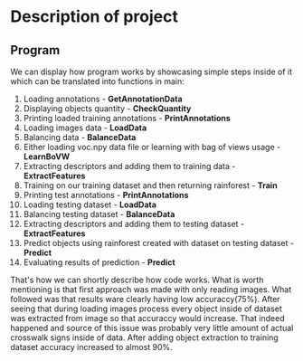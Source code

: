 # Description of project

## Program
We can display how program works by showcasing simple steps inside of it which can be translated into functions in main:
1. Loading annotations - **GetAnnotationData**
2. Displaying objects quantity - **CheckQuantity**
3. Printing loaded training annotations - **PrintAnnotations**
4. Loading images data - **LoadData**
5. Balancing data - **BalanceData**
6. Either loading voc.npy data file or learning with bag of views usage - **LearnBoVW**
7. Extracting descriptors and adding them to training data - **ExtractFeatures**
8. Training on our training dataset and then returning rainforest - **Train**
9. Printing test annotations - **PrintAnnotations**
10. Loading testing dataset - **LoadData**
11. Balancing testing dataset - **BalanceData**
12. Extracting descriptors and adding them to testing dataset - **ExtractFeatures**
13. Predict objects using rainforest created with dataset on testing dataset - **Predict**
14. Evaluating results of prediction - **Predict**

That's how we can shortly describe how code works. What is worth mentioning is that first approach was made with only reading images. What followed was that results ware clearly having low accuraccy(75%). After seeing that during loading images process every object inside of dataset was extracted from image so that accuraccy would increase. That indeed happened and source of this issue was probably very little amount of actual crosswalk signs inside of data. After adding object extraction to training dataset accuracy increased to almost 90%.